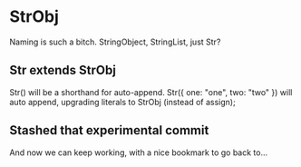 # StrObj

Naming is such a bitch.  StringObject, StringList, just Str?

## Str extends StrObj

Str() will be a shorthand for auto-append.
Str({ one: "one", two: "two" }) will auto append, upgrading literals to StrObj (instead of assign);

## Stashed that experimental commit

And now we can keep working, with a nice bookmark to go back to...